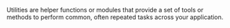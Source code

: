 Utilities are helper functions or modules that provide a set of tools or methods to perform common, often repeated tasks across your application.